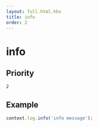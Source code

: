```yaml
---
layout: full.html.hbs
title: info
order: 2
---
```


# info

## Priority

`2`

## Example

```js
context.log.info('info message');
```
